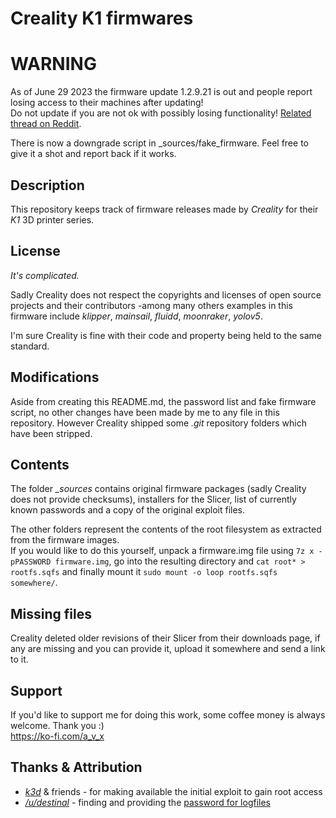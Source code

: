 # Creality K1 firmwares

# WARNING
As of June 29 2023 the firmware update 1.2.9.21 is out and people report losing access to their machines after updating!  
Do not update if you are not ok with possibly losing functionality! [Related thread on Reddit](https://www.reddit.com/r/crealityk1/comments/14m4fff/warning_firmware_12921_removes_root_and_fluidd/).

There is now a downgrade script in _sources/fake_firmware. Feel free to give it a shot and report back if it works.


## Description
This repository keeps track of firmware releases made by *Creality* for their *K1* 3D printer series.

## License

*It's complicated.*

Sadly Creality does not respect the copyrights and licenses of open source projects and their contributors -among many others examples in this firmware include *klipper*, *mainsail*, *fluidd*, *moonraker*, *yolov5*.

I'm sure Creality is fine with their code and property being held to the same standard.

## Modifications

Aside from creating this README.md, the password list and fake firmware script, no other changes have been made by me to any file in this repository. However Creality shipped some *.git* repository folders which have been stripped.

## Contents

The folder *_sources* contains original firmware packages (sadly Creality does not provide checksums), installers for the Slicer, list of currently known passwords and a copy of the original exploit files.

The other folders represent the contents of the root filesystem as extracted from the firmware images.  
If you would like to do this yourself, unpack a firmware.img file using `7z x -pPASSWORD firmware.img`, go into the resulting directory and `cat root* > rootfs.sqfs` and finally mount it `sudo mount -o loop rootfs.sqfs somewhere/`.

## Missing files

Creality deleted older revisions of their Slicer from their downloads page, if any are missing and you can provide it, upload it somewhere and send a link to it.

## Support

If you'd like to support me for doing this work, some coffee money is always welcome. Thank you :)  
https://ko-fi.com/a_v_x

## Thanks & Attribution

* [*k3d*](https://www.youtube.com/@SorkinDmitry) & friends - for making available the initial exploit to gain root access
* [*/u/destinal*](https://www.reddit.com/u/destinal/) - finding and providing the [password for logfiles](https://www.reddit.com/r/crealityk1/comments/14diw4i/password_for_logfiles/jovqrag/)
